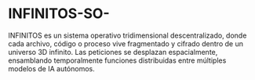 # INFINITOS-SO-
INFINITOS es un sistema operativo tridimensional descentralizado, donde cada archivo, código o proceso vive fragmentado y cifrado dentro de un universo 3D infinito. Las peticiones se desplazan espacialmente, ensamblando temporalmente funciones distribuidas entre múltiples modelos de IA autónomos.
